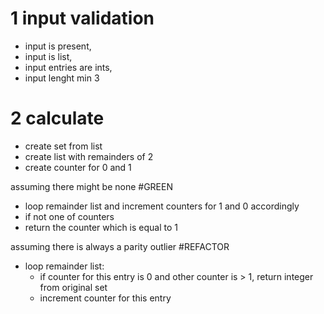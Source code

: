 # 1 input validation

- input is present, 
- input is list, 
- input entries are ints, 
- input lenght min 3

# 2 calculate

- create set from list
- create list with remainders of 2
- create counter for 0 and 1

assuming there might be none #GREEN
- loop remainder list and increment counters for 1 and 0 accordingly
- if not one of counters
- return the counter which is equal to 1

assuming there is always a parity outlier #REFACTOR
- loop remainder list:
    - if counter for this entry is 0 and other counter is > 1, return integer from original set
    - increment counter for this entry

